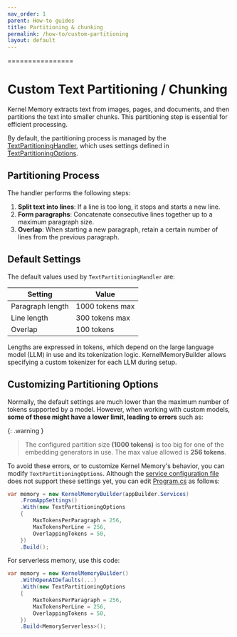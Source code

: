 ```yaml
---
nav_order: 1
parent: How-to guides
title: Partitioning & chunking
permalink: /how-to/custom-partitioning
layout: default
---
```

================
# Custom Text Partitioning / Chunking

Kernel Memory extracts text from images, pages, and documents, and then partitions the text into
smaller chunks. This partitioning step is essential for efficient processing.

By default, the partitioning process is managed by the
[TextPartitioningHandler](https://github.com/microsoft/kernel-memory/blob/main/service/Core/Handlers/TextPartitioningHandler.cs),
which uses settings defined in
[TextPartitioningOptions](https://github.com/microsoft/kernel-memory/blob/main/service/Core/Handlers/TextPartitioningOptions.cs).

## Partitioning Process

The handler performs the following steps:

1. **Split text into lines**: If a line is too long, it stops and starts a new line.
2. **Form paragraphs**: Concatenate consecutive lines together up to a maximum paragraph size.
3. **Overlap**: When starting a new paragraph, retain a certain number of lines from the previous paragraph.

## Default Settings

The default values used by `TextPartitioningHandler` are:

| Setting          | Value           |
|------------------|-----------------|
| Paragraph length | 1000 tokens max |
| Line length      | 300 tokens max  |
| Overlap          | 100 tokens      |

Lengths are expressed in tokens, which depend on the large language model (LLM) in use and its
tokenization logic. KernelMemoryBuilder allows specifying a custom tokenizer for each LLM during setup.

## Customizing Partitioning Options

Normally, the default settings are much lower than the maximum number of tokens supported by a model.
However, when working with custom models, **some of these might have a lower limit, leading to errors** such as:

{: .warning }
> The configured partition size **(1000 tokens)** is too big for one of the embedding generators in use.
> The max value allowed is **256 tokens**.

To avoid these errors, or to customize Kernel Memory's behavior, you can modify `TextPartitioningOptions`.
Although the [service configuration file](https://github.com/microsoft/kernel-memory/blob/main/service/Service/appsettings.json)
does not support these settings yet, you can edit [Program.cs](https://github.com/microsoft/kernel-memory/blob/main/service/Service/Program.cs)
as follows:

```csharp
var memory = new KernelMemoryBuilder(appBuilder.Services)
    .FromAppSettings()
    .With(new TextPartitioningOptions
    {
        MaxTokensPerParagraph = 256,
        MaxTokensPerLine = 256,
        OverlappingTokens = 50,
    })
    .Build();

```

For serverless memory, use this code:

```csharp
var memory = new KernelMemoryBuilder()
    .WithOpenAIDefaults(...)
    .With(new TextPartitioningOptions
    {
        MaxTokensPerParagraph = 256,
        MaxTokensPerLine = 256,
        OverlappingTokens = 50,
    })
    .Build<MemoryServerless>();
```
